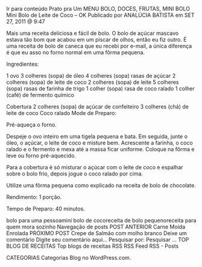 Ir para conteúdo
Prato pra Um
MENU
BOLO, DOCES, FRUTAS, MINI BOLO
Mini Bolo de Leite de Coco – OK
Publicado por ANALÚCIA BATISTA em SET 27, 2011 @ 9:47

Mais uma receita deliciosa e fácil de bolo.
O bolo de açúcar mascavo estava tão bom que acabou em um piscar de olhos, então eu fiz outro. É uma receita de bolo de caneca que eu recebi por e-mail, a única diferença é que eu asso no forno normal em uma fôrma pequena.

Ingredientes:

1 ovo
3 colheres (sopa) de óleo
4 colheres (sopa) rasas de açúcar
2 colheres (sopa) de leite de coco
2 colheres (sopa) de leite
5 colheres (sopa) rasas de farinha de trigo
1 colher (sopa) rasa de coco ralado
1 colher (café) de fermento químico

Cobertura 
2 colheres (sopa) de açúcar de confeiteiro
3 colheres (chá) de leite de coco
Coco ralado
Mode de Preparo:

Pré-aqueça o forno.

Despeje o ovo inteiro em uma tigela pequena e bata. Em seguida, junte o óleo, o açúcar, o leite de coco e misture bem.
Acrescente a farinha, o coco ralado e o fermento e mexa até a massa ficar uniforme. Coloque na fôrma e leve ou forno pré-aquecido.

Para a cobertura é só misturar o açúcar com o leite de coco e espalhar sobre o bolo frio, depois jogue o coco ralado por cima.

Utilize uma fôrma pequena como explicado na receita de bolo de chocolate.

Rendimento: 1 porção.

Tempo de Preparo: 40 minutos.



bolo para uma pessoamini bolo de cocoreceita de bolo pequenoreceita para quem mora sozinho
Navegação de posts
POST ANTERIOR
Carne Moída Enrolada
PRÓXIMO POST
Crepe de Salmão com molho branco
Deixe um comentário
Digite seu comentário aqui...
Pesquisar por:
Pesquisar …
TOP BLOG DE RECEITAS
Top blogs de receitas
RSS
RSS Feed RSS - Posts

CATEGORIAS
Categorias
Blog no WordPress.com.
